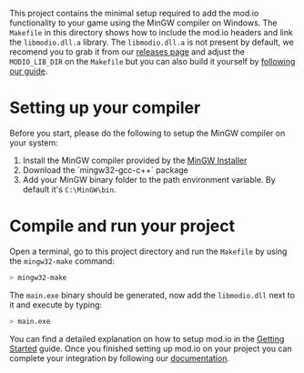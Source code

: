 This project contains the minimal setup required to add the mod.io functionality to your game using the MinGW compiler on Windows. The `Makefile` in this directory shows how to include the mod.io headers and link the `libmodio.dll.a` library. The `libmodio.dll.a` is not present by default, we recomend you to grab it from our [releases page](https://github.com/DBolical/modioSDK/releases) and adjust the `MODIO_LIB_DIR` on the `Makefile` but you can also build it yourself by [following our guide](https://github.com/DBolical/modioSDK/wiki/Building).

# Setting up your compiler

Before you start, please do the following to setup the MinGW compiler on your system:

1. Install the MinGW compiler provided by the [MinGW Installer](https://sourceforge.net/projects/mingw/files/)
2. Download the ´mingw32-gcc-c++´ package
3. Add your MinGW binary folder to the path environment variable. By default it's `C:\MinGW\bin`.

# Compile and run your project

Open a terminal, go to this project directory and run the `Makefile` by using the `mingw32-make` command:

```bash
> mingw32-make
```

The `main.exe` binary should be generated, now add the `libmodio.dll` next to it and execute by typing:

```bash
> main.exe
```

You can find a detailed explanation on how to setup mod.io in the [Getting Started](https://github.com/DBolical/modioSDK/wiki/Getting-Started) guide. Once you finished setting up mod.io on your project you can complete your integration by following our [documentation](https://github.com/DBolical/modioSDK/wiki).
